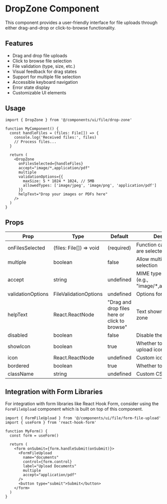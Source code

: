 # DropZone Component

This component provides a user-friendly interface for file uploads through either drag-and-drop or click-to-browse functionality.

## Features

- Drag and drop file uploads
- Click to browse file selection
- File validation (type, size, etc.)
- Visual feedback for drag states
- Support for multiple file selection
- Accessible keyboard navigation
- Error state display
- Customizable UI elements

## Usage

```tsx
import { DropZone } from '@/components/ui/file/drop-zone'

function MyComponent() {
  const handleFiles = (files: File[]) => {
    console.log('Received files:', files)
    // Process files...
  }

  return (
    <DropZone 
      onFilesSelected={handleFiles}
      accept="image/*,application/pdf"
      multiple
      validationOptions={{
        maxSize: 5 * 1024 * 1024, // 5MB
        allowedTypes: ['image/jpeg', 'image/png', 'application/pdf']
      }}
      helpText="Drop your images or PDFs here"
    />
  )
}
```

## Props

| Prop               | Type                     | Default                                    | Description                                  |
|--------------------|--------------------------|-------------------------------------------|----------------------------------------------|
| onFilesSelected    | (files: File[]) => void  | (required)                                | Function called when files are selected      |
| multiple           | boolean                  | false                                     | Allow multiple file selection                |
| accept             | string                   | undefined                                 | MIME types to accept (e.g., "image/*,application/pdf") |
| validationOptions  | FileValidationOptions    | undefined                                 | Options for validating files                 |
| helpText           | React.ReactNode          | "Drag and drop files here or click to browse" | Text shown in the drop zone                  |
| disabled           | boolean                  | false                                     | Disable the drop zone                        |
| showIcon           | boolean                  | true                                      | Whether to show the upload icon              |
| icon               | React.ReactNode          | undefined                                 | Custom icon to display                       |
| bordered           | boolean                  | true                                      | Whether to show a border                     |
| className          | string                   | undefined                                 | Custom CSS class                             |

## Integration with Form Libraries

For integration with form libraries like React Hook Form, consider using the `FormFileUpload` component which is built on top of this component.

```tsx
import { FormFileUpload } from '@/components/ui/file/form-file-upload'
import { useForm } from 'react-hook-form'

function MyForm() {
  const form = useForm()
  
  return (
    <form onSubmit={form.handleSubmit(onSubmit)}>
      <FormFileUpload
        name="documents"
        control={form.control}
        label="Upload Documents"
        multiple
        accept="application/pdf"
      />
      <button type="submit">Submit</button>
    </form>
  )
}
```
